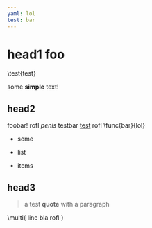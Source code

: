 ```yaml
---
yaml: lol
test: bar
---
```

# head1 **foo**

\test{test}

some **simple** text!

## head2

foobar! rofl _penis_ testbar [test](link) rofl \func{bar}{lol}

* some

* list
* items


## head3

> a test **quote**
> with a paragraph

\multi{
    line
    bla
    rofl
}

